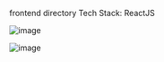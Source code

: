 frontend directory
Tech Stack: ReactJS

![image](https://github.com/user-attachments/assets/75d17338-08ac-4ee0-9a2b-ad91925e1358)

![image](https://github.com/user-attachments/assets/6c0996cf-f212-444b-b4bb-1c14f1636da1)

